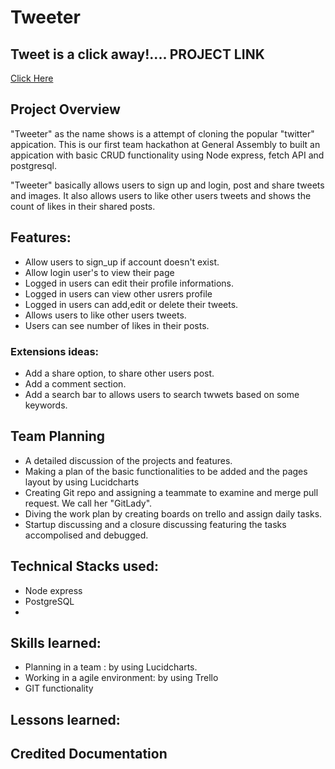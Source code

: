 <h1>Tweeter</h1>
<h2>Tweet is a click away!.... PROJECT LINK</h2>
<a href="https://tweet-er-clone.herokuapp.com//">Click Here</a>
<h2>Project Overview</h2>
<p>"Tweeter" as the name shows is a attempt of cloning the popular "twitter" appication.
    This is our first team hackathon at General Assembly to built an appication with basic CRUD functionality using Node express, fetch API and postgresql.
</p>
<p>"Tweeter" basically allows users to sign up and login, post and share tweets and images. It also allows users to like other users tweets and shows the count of likes in their shared posts.</p>

<h2>Features:</h2>
<ul>
    <li>Allow users to sign_up if account doesn't exist.</li>
    <li>Allow login user's to view their page</li>
    <li>Logged in users can edit their profile informations.</li>
    <li>Logged in users can view other usrers profile</li>
    <li>Logged in users can add,edit or delete their tweets.</li>
    <li>Allows users to like other users tweets.</li>
    <li>Users can see number of likes in their posts.</li>
</ul>
<h3>Extensions ideas:</h3>
<ul>
    <li>Add a share option, to share other users post.</li>
    <li>Add a comment section.</li>
    <li>Add a search bar to allows users to search twwets based on some keywords.</li>
</ul>

<h2>Team Planning</h2>
<ul>
    <li>A detailed discussion of the projects and features.</li>
    <li>Making a plan of the basic functionalities to be added and the pages layout by using Lucidcharts</li>
    <img src="SCREENSHOT" alt="">
    <li>Creating Git repo and assigning a teammate to examine and merge pull request. We call her "GitLady".</li>
    <li>Diving the work plan by creating boards on trello and assign daily tasks.</li>
    <li>Startup discussing and a closure discussing featuring the tasks accompolised and debugged.</li>
</ul>

<h2>Technical Stacks used:</h2>
<ul>
    <li>Node express</li>
    <li>PostgreSQL</li>
    <li></li>
</ul>

<h2>Skills learned:</h2>
<ul>
    <li>Planning in a team : by using Lucidcharts.</li>
    <li>Working in a agile environment: by using Trello</li>
    <li>GIT functionality</li>
</ul>

<h2>Lessons learned:</h2>

<h2>Credited Documentation</h2>
